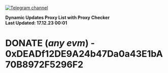 [![Telegram channel](https://img.shields.io/endpoint?url=https://runkit.io/damiankrawczyk/telegram-badge/branches/master?url=https://t.me/n4z4v0d)](https://t.me/n4z4v0d) 

**Dynamic Updates Proxy List with Proxy Checker**  
**Last Updated: 17.12.23 00:01**

# DONATE (_any evm_) - 0xDEADf12DE9A24b47Da0a43E1bA70B8972F5296F2
